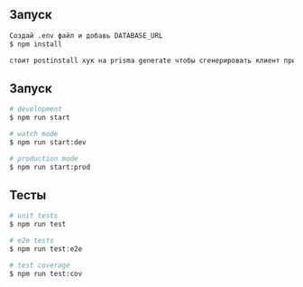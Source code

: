 
## Запуск

```bash
Создай .env файл и добавь DATABASE_URL
$ npm install

стоит postinstall хук на prisma generate чтобы сгенерировать клиент призмы
```

## Запуск

```bash
# development
$ npm run start

# watch mode
$ npm run start:dev

# production mode
$ npm run start:prod
```

## Тесты

```bash
# unit tests
$ npm run test

# e2e tests
$ npm run test:e2e

# test coverage
$ npm run test:cov
```

